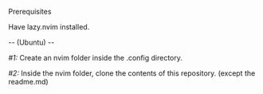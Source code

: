 Prerequisites

Have lazy.nvim installed.

-- (Ubuntu) --

*#1:*
Create an nvim folder inside the .config directory.

*#2:*
Inside the nvim folder, clone the contents of this repository. (except the readme.md)
